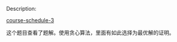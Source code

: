 Description:

[course-schedule-3](https://leetcode.cn/problems/course-schedule-iii/description/?envType=daily-question&envId=2023-09-11)

这个题目查看了题解。使用贪心算法，里面有如此选择为最优解的证明。
